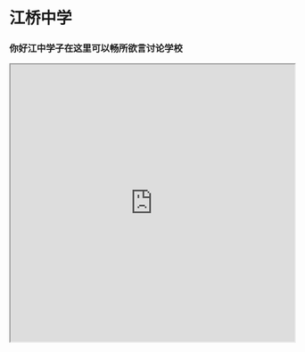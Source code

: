 # 江桥中学
### 你好江中学子在这里可以畅所欲言讨论学校
<iframe height=498 width=510 src="https://www.bilibili.com/video/BV1VR4y1i7KM?t=9.9">
